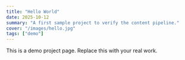```yaml
---
title: "Hello World"
date: 2025-10-12
summary: "A first sample project to verify the content pipeline."
cover: "/images/hello.jpg"
tags: ["demo"]
---
```

This is a demo project page. Replace this with your real work.